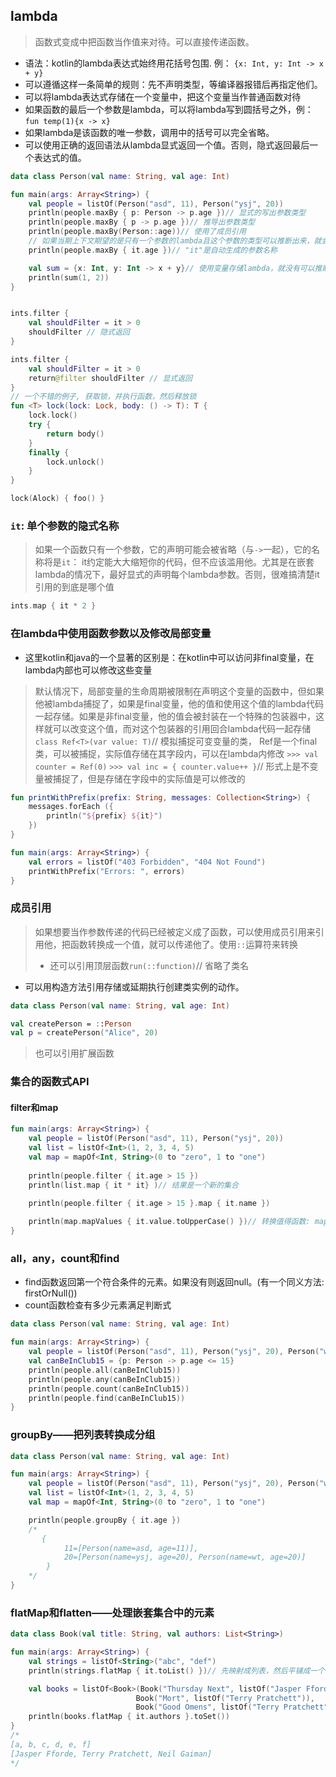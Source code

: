 ## lambda

> 函数式变成中把函数当作值来对待。可以直接传递函数。

* 语法：kotlin的lambda表达式始终用花括号包围. 例： `{x: Int, y: Int -> x + y}`
* 可以遵循这样一条简单的规则：先不声明类型，等编译器报错后再指定他们。
* 可以将lambda表达式存储在一个变量中，把这个变量当作普通函数对待
* 如果函数的最后一个参数是lambda，可以将lambda写到圆括号之外，例：`fun temp(1){x -> x}`
* 如果lambda是该函数的唯一参数，调用中的括号可以完全省略。
* 可以使用正确的返回语法从lambda显式返回一个值。否则，隐式返回最后一个表达式的值。

```kotlin
data class Person(val name: String, val age: Int)

fun main(args: Array<String>) {
    val people = listOf(Person("asd", 11), Person("ysj", 20))
    println(people.maxBy { p: Person -> p.age })// 显式的写出参数类型
    println(people.maxBy { p -> p.age })// 推导出参数类型
    println(people.maxBy(Person::age))// 使用了成员引用
    // 如果当期上下文期望的是只有一个参数的lambda且这个参数的类型可以推断出来，就会生成这个名字
    println(people.maxBy { it.age })// "it"是自动生成的参数名称

    val sum = {x: Int, y: Int -> x + y}// 使用变量存储lambda，就没有可以推断出参数类型的上下文，所以必须显式的指定参数类型。
    println(sum(1, 2))
}


ints.filter {
    val shouldFilter = it > 0 
    shouldFilter // 隐式返回
}

ints.filter {
    val shouldFilter = it > 0 
    return@filter shouldFilter // 显式返回
}
// 一个不错的例子, 获取锁，并执行函数，然后释放锁
fun <T> lock(lock: Lock, body: () -> T): T {
    lock.lock()
    try {
        return body()
    }
    finally {
        lock.unlock()
    }
}

lock(Alock) { foo() }
```


### `it`: 单个参数的隐式名称

> 如果一个函数只有一个参数，它的声明可能会被省略（与`->`一起），它的名称将是`it`：
> it约定能大大缩短你的代码，但不应该滥用他。尤其是在嵌套lambda的情况下，最好显式的声明每个lambda参数。否则，很难搞清楚it引用的到底是哪个值

```kotlin
ints.map { it * 2 }
```

### 在lambda中使用函数参数以及修改局部变量

* 这里kotlin和java的一个显著的区别是：在kotlin中可以访问非final变量，在lambda内部也可以修改这些变量

> 默认情况下，局部变量的生命周期被限制在声明这个变量的函数中，但如果他被lambda捕捉了，如果是final变量，他的值和使用这个值的lambda代码一起存储。如果是非final变量，他的值会被封装在一个特殊的包装器中，这样就可以改变这个值，而对这个包装器的引用回合lambda代码一起存储
`class Ref<T>(var value: T)`// 模拟捕捉可变变量的类， Ref是一个final类，可以被捕捉，实际值存储在其字段内，可以在lambda内修改
`>>> val counter = Ref(0)`
`>>> val inc = { counter.value++ }`// 形式上是不变量被捕捉了，但是存储在字段中的实际值是可以修改的

```kotlin
fun printWithPrefix(prefix: String, messages: Collection<String>) {
    messages.forEach ({
        println("${prefix} ${it}")
    })
}

fun main(args: Array<String>) {
    val errors = listOf("403 Forbidden", "404 Not Found")
    printWithPrefix("Errors: ", errors)
}

```


### 成员引用

> 如果想要当作参数传递的代码已经被定义成了函数，可以使用成员引用来引用他，把函数转换成一个值，就可以传递他了。使用`::`运算符来转换
> * 还可以引用顶层函数`run(::function)`// 省略了类名

* 可以用构造方法引用存储或延期执行创建类实例的动作。

```kotlin
data class Person(val name: String, val age: Int)

val createPerson = ::Person
val p = createPerson("Alice", 20)
```

> 也可以引用扩展函数


### 集合的函数式API

#### filter和map

```kotlin
fun main(args: Array<String>) {
    val people = listOf(Person("asd", 11), Person("ysj", 20))
    val list = listOf<Int>(1, 2, 3, 4, 5)
    val map = mapOf<Int, String>(0 to "zero", 1 to "one")
    
    println(people.filter { it.age > 15 })
    println(list.map { it * it} )// 结果是一个新的集合

    println(people.filter { it.age > 15 }.map { it.name })
    
    println(map.mapValues { it.value.toUpperCase() })// 转换值得函数: mapValues(), 还有filterValues(), maoKeys(), filterKeys() 
}
```

### all，any，count和find

* find函数返回第一个符合条件的元素。如果没有则返回null。(有一个同义方法: firstOrNull())
* count函数检查有多少元素满足判断式

```kotlin
data class Person(val name: String, val age: Int)

fun main(args: Array<String>) {
    val people = listOf(Person("asd", 11), Person("ysj", 20), Person("wt", 20))
    val canBeInClub15 = {p: Person -> p.age <= 15}
    println(people.all(canBeInClub15))
    println(people.any(canBeInClub15))
    println(people.count(canBeInClub15))
    println(people.find(canBeInClub15))
}
```

### groupBy——把列表转换成分组

```kotlin
data class Person(val name: String, val age: Int)

fun main(args: Array<String>) {
    val people = listOf(Person("asd", 11), Person("ysj", 20), Person("wt", 20))
    val list = listOf<Int>(1, 2, 3, 4, 5)
    val map = mapOf<Int, String>(0 to "zero", 1 to "one")

    println(people.groupBy { it.age })
    /*
       {
            11=[Person(name=asd, age=11)], 
            20=[Person(name=ysj, age=20), Person(name=wt, age=20)]
        }
    */
}
```

### flatMap和flatten——处理嵌套集合中的元素


```kotlin
data class Book(val title: String, val authors: List<String>)

fun main(args: Array<String>) {
    val strings = listOf<String>("abc", "def")
    println(strings.flatMap { it.toList() })// 先映射成列表，然后平铺成一个个元素

    val books = listOf<Book>(Book("Thursday Next", listOf("Jasper Fforde")),
                            Book("Mort", listOf("Terry Pratchett")),
                            Book("Good Omens", listOf("Terry Pratchett", "Neil Gaiman")) )
    println(books.flatMap { it.authors }.toSet())
}
/*
[a, b, c, d, e, f]
[Jasper Fforde, Terry Pratchett, Neil Gaiman]
*/
```

